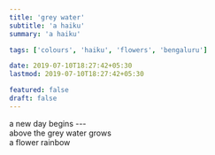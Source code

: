 ```yaml
---
title: 'grey water'
subtitle: 'a haiku'
summary: 'a haiku'

tags: ['colours', 'haiku', 'flowers', 'bengaluru']

date: 2019-07-10T18:27:42+05:30
lastmod: 2019-07-10T18:27:42+05:30

featured: false
draft: false
---
```


a new day begins ---  
above the grey water grows  
a flower rainbow
